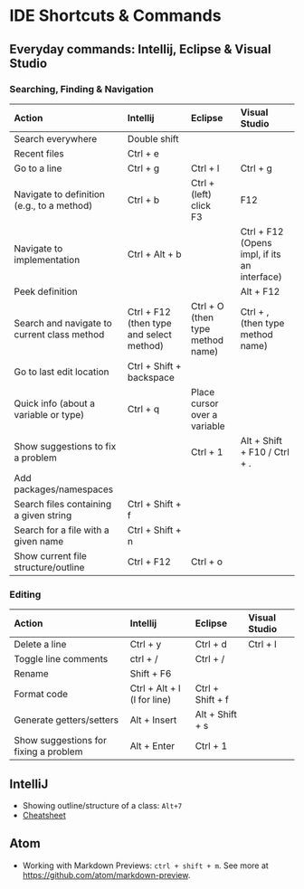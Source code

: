 # IDE Shortcuts & Commands

## Everyday commands: Intellij, Eclipse & Visual Studio

### Searching, Finding & Navigation

| Action | Intellij | Eclipse | Visual Studio |
|:------|:--------|:------|:-------|
|Search everywhere | Double shift |  |  |
|Recent files |Ctrl + e  |  |  |
|Go to a line | Ctrl + g| Ctrl + l | Ctrl + g |
|Navigate to definition (e.g., to a method)	| Ctrl + b |Ctrl + (left) click <br/> F3| F12 |
|Navigate to implementation | Ctrl + Alt + b |  | Ctrl + F12 (Opens impl, if its an interface) |
|Peek definition |  |  | Alt + F12 |
|Search and navigate to current class method | Ctrl + F12 (then type and select method) | Ctrl + O (then type method name) | Ctrl + , (then type method name)  |
|Go to last edit location | Ctrl + Shift + backspace |  |  |
|Quick info (about a variable or type) | Ctrl + q | Place cursor over a variable |  |
|Show suggestions to fix a problem| | Ctrl + 1 | Alt + Shift + F10 / Ctrl + . |
|Add packages/namespaces |  | 
|Search files containing a given string| Ctrl + Shift + f |  |  |
|Search for a file with a given name | Ctrl + Shift + n |  |  |
|Show current file structure/outline| Ctrl + F12 | Ctrl + o |  |


### Editing

| Action | Intellij | Eclipse | Visual Studio |
|:------|:--------|:------|:-------|
|Delete a line | Ctrl + y | Ctrl + d | Ctrl + l | 
|Toggle line comments | ctrl + / | Ctrl + / |  |
|Rename | Shift + F6 |   |  |
|Format code | Ctrl + Alt + l (l for line) | Ctrl + Shift + f| |
|Generate getters/setters| Alt + Insert | Alt + Shift + s |  |
|Show suggestions for fixing a problem| Alt + Enter | Ctrl + 1 |  |


## IntelliJ 
* Showing outline/structure of a class: ``Alt+7``
* [Cheatsheet](https://resources.jetbrains.com/storage/products/intellij-idea/docs/IntelliJIDEA_ReferenceCard.pdf)

## Atom

* Working with Markdown Previews: ``ctrl + shift + m``. See more at https://github.com/atom/markdown-preview.
  
